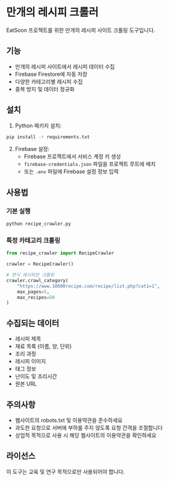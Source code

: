 # 만개의 레시피 크롤러

EatSoon 프로젝트를 위한 만개의 레시피 사이트 크롤링 도구입니다.

## 기능

- 만개의 레시피 사이트에서 레시피 데이터 수집
- Firebase Firestore에 자동 저장
- 다양한 카테고리별 레시피 수집
- 중복 방지 및 데이터 정규화

## 설치

1. Python 패키지 설치:
```bash
pip install -r requirements.txt
```

2. Firebase 설정:
   - Firebase 프로젝트에서 서비스 계정 키 생성
   - `firebase-credentials.json` 파일을 프로젝트 루트에 배치
   - 또는 `.env` 파일에 Firebase 설정 정보 입력

## 사용법

### 기본 실행
```bash
python recipe_crawler.py
```

### 특정 카테고리 크롤링
```python
from recipe_crawler import RecipeCrawler

crawler = RecipeCrawler()

# 한식 레시피만 크롤링
crawler.crawl_category(
    "https://www.10000recipe.com/recipe/list.php?cat1=1",
    max_pages=5,
    max_recipes=50
)
```

## 수집되는 데이터

- 레시피 제목
- 재료 목록 (이름, 양, 단위)
- 조리 과정
- 레시피 이미지
- 태그 정보
- 난이도 및 조리시간
- 원본 URL

## 주의사항

- 웹사이트의 robots.txt 및 이용약관을 준수하세요
- 과도한 요청으로 서버에 부하를 주지 않도록 요청 간격을 조절합니다
- 상업적 목적으로 사용 시 해당 웹사이트의 이용약관을 확인하세요

## 라이선스

이 도구는 교육 및 연구 목적으로만 사용되어야 합니다.

